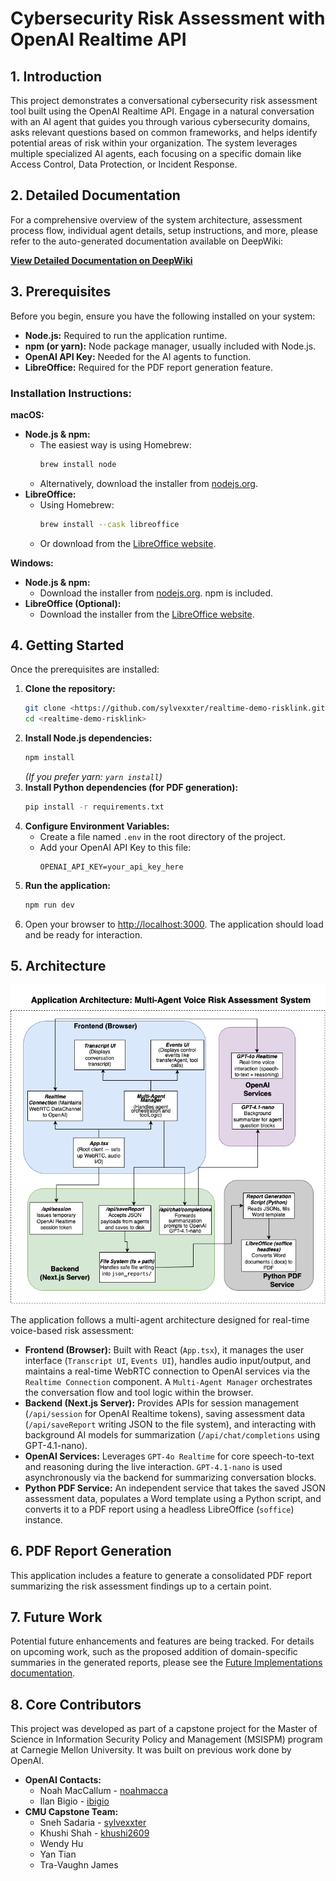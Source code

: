 # Cybersecurity Risk Assessment with OpenAI Realtime API

## 1. Introduction

This project demonstrates a conversational cybersecurity risk assessment tool built using the OpenAI Realtime API. Engage in a natural conversation with an AI agent that guides you through various cybersecurity domains, asks relevant questions based on common frameworks, and helps identify potential areas of risk within your organization. The system leverages multiple specialized AI agents, each focusing on a specific domain like Access Control, Data Protection, or Incident Response.

## 2. Detailed Documentation

For a comprehensive overview of the system architecture, assessment process flow, individual agent details, setup instructions, and more, please refer to the auto-generated documentation available on DeepWiki:

[**View Detailed Documentation on DeepWiki**](https://deepwiki.com/sylvexxter/realtime-demo-risklink/)

## 3. Prerequisites

Before you begin, ensure you have the following installed on your system:

*   **Node.js:** Required to run the application runtime.
*   **npm (or yarn):** Node package manager, usually included with Node.js.
*   **OpenAI API Key:** Needed for the AI agents to function.
*   **LibreOffice:** Required for the PDF report generation feature.

### Installation Instructions:

**macOS:**

*   **Node.js & npm:**
    *   The easiest way is using Homebrew:
        ```bash
        brew install node
        ```
    *   Alternatively, download the installer from [nodejs.org](https://nodejs.org/).
*   **LibreOffice:**
    *   Using Homebrew:
        ```bash
        brew install --cask libreoffice
        ```
    *   Or download from the [LibreOffice website](https://www.libreoffice.org/download/download-libreoffice/).

**Windows:**

*   **Node.js & npm:**
    *   Download the installer from [nodejs.org](https://nodejs.org/). npm is included.
*   **LibreOffice (Optional):**
    *   Download the installer from the [LibreOffice website](https://www.libreoffice.org/download/download-libreoffice/).

## 4. Getting Started

Once the prerequisites are installed:

1.  **Clone the repository:**
    ```bash
    git clone <https://github.com/sylvexxter/realtime-demo-risklink.git> 
    cd <realtime-demo-risklink>
    ```
2.  **Install Node.js dependencies:**
    ```bash
    npm install
    ```
    *(If you prefer yarn: `yarn install`)*
3.  **Install Python dependencies (for PDF generation):**
    ```bash
    pip install -r requirements.txt
    ```
4.  **Configure Environment Variables:**
    *   Create a file named `.env` in the root directory of the project.
    *   Add your OpenAI API Key to this file:
        ```
        OPENAI_API_KEY=your_api_key_here
        ```
5.  **Run the application:**
    ```bash
    npm run dev
    ```
6.  Open your browser to [http://localhost:3000](http://localhost:3000). The application should load and be ready for interaction.

## 5. Architecture

![Application Architecture Diagram](application_architecture.png)

The application follows a multi-agent architecture designed for real-time voice-based risk assessment:

*   **Frontend (Browser):** Built with React (`App.tsx`), it manages the user interface (`Transcript UI`, `Events UI`), handles audio input/output, and maintains a real-time WebRTC connection to OpenAI services via the `Realtime Connection` component. A `Multi-Agent Manager` orchestrates the conversation flow and tool logic within the browser.
*   **Backend (Next.js Server):** Provides APIs for session management (`/api/session` for OpenAI Realtime tokens), saving assessment data (`/api/saveReport` writing JSON to the file system), and interacting with background AI models for summarization (`/api/chat/completions` using GPT-4.1-nano).
*   **OpenAI Services:** Leverages `GPT-4o Realtime` for core speech-to-text and reasoning during the live interaction. `GPT-4.1-nano` is used asynchronously via the backend for summarizing conversation blocks.
*   **Python PDF Service:** An independent service that takes the saved JSON assessment data, populates a Word template using a Python script, and converts it to a PDF report using a headless LibreOffice (`soffice`) instance.

## 6. PDF Report Generation

This application includes a feature to generate a consolidated PDF report summarizing the risk assessment findings up to a certain point.

## 7. Future Work

Potential future enhancements and features are being tracked. For details on upcoming work, such as the proposed addition of domain-specific summaries in the generated reports, please see the [Future Implementations documentation](./Future_Implementations.md).

## 8. Core Contributors

This project was developed as part of a capstone project for the Master of Science in Information Security Policy and Management (MSISPM) program at Carnegie Mellon University. It was built on previous work done by OpenAI.

*   **OpenAI Contacts:**
    *   Noah MacCallum - [noahmacca](https://x.com/noahmacca)
    *   Ilan Bigio - [ibigio](https://github.com/ibigio)
*   **CMU Capstone Team:**
    *   Sneh Sadaria - [sylvexxter](https://github.com/sylvexxter)
    *   Khushi Shah - [khushi2609](https://github.com/khushi2609)
    *   Wendy Hu
    *   Yan Tian
    *   Tra-Vaughn James 
